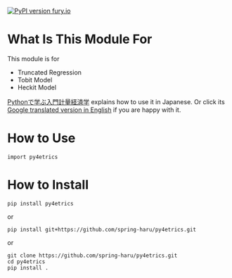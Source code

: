[![PyPI version fury.io](https://badge.fury.io/py/py4etrics.svg)](https://pypi.python.org/pypi/py4etrics/)

# What Is This Module For

This module is for
* Truncated Regression
* Tobit Model
* Heckit Model

[Pythonで学ぶ入門計量経済学](https://py4etrics.github.io/) explains how to use it in Japanese. 
Or click its [Google translated version in English](https://translate.google.com/translate?sl=ja&tl=en&u=https%3A%2F%2Fpy4etrics.github.io) if you are happy with it. 

# How to Use
```
import py4etrics 
```

# How to Install
```
pip install py4etrics
```
or
```
pip install git+https://github.com/spring-haru/py4etrics.git
```
or
```
git clone https://github.com/spring-haru/py4etrics.git
cd py4etrics
pip install .
```
